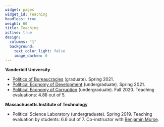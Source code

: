 ```yaml
---
widget: pages
widget_id: Teaching
headless: true
weight: 60
title: Teaching
active: true
design:
  columns: "1"
  background:
    text_color_light: false
    image_darken: 0
---
```

**Vanderbilt University**

* [Politics of Bureaucracies](gtoral.netlify.app/media/bureaucracies_syllabus.pdf) (graduate). Spring 2021.
* [](gtoral.netlify.app/media/bureaucracies_syllabus.pdf)[Political Economy of Development](gtoral.netlify.app/media/development_syllabus.pdf) (undergraduate). Spring 2021.
* [Political Economy of Corruption](gtoral.netlify.app/media/corruption_syllabus.pdf) (undergraduate). Fall 2020. Teaching evaluations: 4.88 out of 5.

**Massachusetts Institute of Technology**

* Political Science Laboratory (undergraduate). Spring 2019. Teaching evaluation by students: 6.6 out of 7. Co-instructor with [Benjamin Morse](http://www.benmorse.net/).